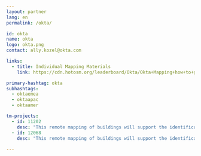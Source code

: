 ```yaml
---
layout: partner
lang: en
permalink: /okta/

id: okta
name: okta
logo: okta.png
contact: ally.kozel@okta.com

links:
  - title: Individual Mapping Materials
    link: https://cdn.hotosm.org/leaderboard/Okta/Okta+Mapping+how+to+guide.pdf

primary-hashtag: okta
subhashtags:
  - oktaemea
  - oktaapac
  - oktaamer

tm-projects:
  - id: 11202
    desc: "This remote mapping of buildings will support the identification and characterization of settlements, as well as the implementation of planned activities and largely the generation of data for humanitarian activities"
  - id: 12068
    desc: "This remote mapping of buildings will support the identification and characterization of settlements, as well as the implementation of planned activities and largely the generation of data for humanitarian activities" 
    
---
```

